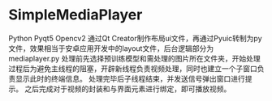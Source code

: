 # SimpleMediaPlayer
Python Pyqt5 Opencv2 
通过Qt Creator制作布局ui文件，再通过Pyuic转制为py文件，效果相当于安卓应用开发中的layout文件，后台逻辑部分为mediaplayer.py
处理前先选择预训练模型和需处理的图片所在文件夹，开始处理过程后为避免主线程的阻塞，开辟新线程负责视频处理，同时也建立一个子窗口负责显示此时的终端信息。
处理完毕后子线程结束，并发送信号弹出窗口进行提示。
之后完成对于视频的封装和与界面元素进行绑定，即可播放视频。
